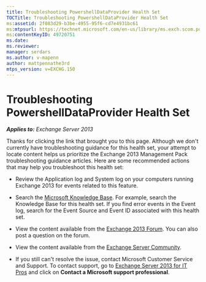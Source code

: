 ```yaml
---
title: Troubleshooting PowershellDataProvider Health Set
TOCTitle: Troubleshooting PowershellDataProvider Health Set
ms:assetid: 2f083d29-b3be-4955-95f6-cd7e4931bc61
ms:mtpsurl: https://technet.microsoft.com/en-us/library/ms.exch.scom.powershelldataprovider(v=EXCHG.150)
ms:contentKeyID: 49720751
ms.date:
ms.reviewer:
manager: serdars
ms.author: v-mapenn
author: mattpennathe3rd
mtps_version: v=EXCHG.150
---
```


# Troubleshooting PowershellDataProvider Health Set

_**Applies to:** Exchange Server 2013_

Thanks for clicking the link that brought you to this page. Although we don't currently have troubleshooting guidance for this health set, your attempt to locate content helps us prioritize the Exchange 2013 Management Pack troubleshooting guidance articles. Here are some recommended actions that may help you troubleshoot this health set:

- Review the Application log and System log on your computers running Exchange 2013 for events related to this feature.

- Search the [Microsoft Knowledge Base](https://go.microsoft.com/fwlink/p/?linkid=18175). For example, search the Knowledge Base for this health set. If you find error events in the Event log, search for the Event Source and Event ID associated with this health set.

- View the content available from the [Exchange 2013 Forum](https://go.microsoft.com/fwlink/p/?linkid=257903). You can also post a question on the forum.

- View the content available from the [Exchange Server Community](https://go.microsoft.com/fwlink/p/?linkid=14927).

- If you still can't resolve the issue, contact Microsoft Customer Service and Support. To contact support, go to [Exchange Server 2013 for IT Pros](https://go.microsoft.com/fwlink/p/?linkid=402506) and click on **Contact a Microsoft support professional**.
